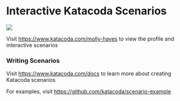 # Interactive Katacoda Scenarios

[![](http://shields.katacoda.com/katacoda/molly-hayes/count.svg)](https://www.katacoda.com/molly-hayes "Get your profile on Katacoda.com")

Visit https://www.katacoda.com/molly-hayes to view the profile and interactive scenarios

### Writing Scenarios
Visit https://www.katacoda.com/docs to learn more about creating Katacoda scenarios

For examples, visit https://github.com/katacoda/scenario-example
